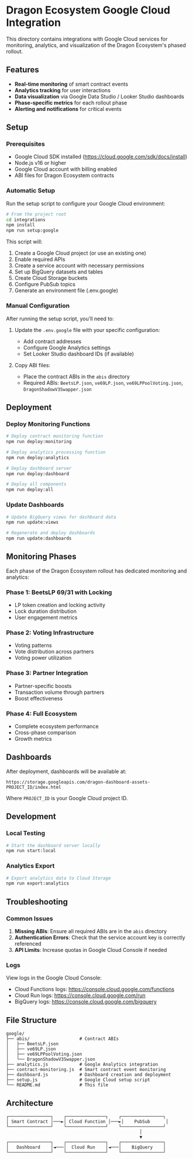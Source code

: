 # Dragon Ecosystem Google Cloud Integration

This directory contains integrations with Google Cloud services for monitoring, analytics, and visualization of the Dragon Ecosystem's phased rollout.

## Features

- **Real-time monitoring** of smart contract events
- **Analytics tracking** for user interactions
- **Data visualization** via Google Data Studio / Looker Studio dashboards
- **Phase-specific metrics** for each rollout phase
- **Alerting and notifications** for critical events

## Setup

### Prerequisites

- Google Cloud SDK installed (https://cloud.google.com/sdk/docs/install)
- Node.js v16 or higher
- Google Cloud account with billing enabled
- ABI files for Dragon Ecosystem contracts

### Automatic Setup

Run the setup script to configure your Google Cloud environment:

```bash
# From the project root
cd integrations
npm install
npm run setup:google
```

This script will:
1. Create a Google Cloud project (or use an existing one)
2. Enable required APIs
3. Create a service account with necessary permissions
4. Set up BigQuery datasets and tables
5. Create Cloud Storage buckets
6. Configure PubSub topics
7. Generate an environment file (.env.google)

### Manual Configuration

After running the setup script, you'll need to:

1. Update the `.env.google` file with your specific configuration:
   - Add contract addresses
   - Configure Google Analytics settings
   - Set Looker Studio dashboard IDs (if available)

2. Copy ABI files:
   - Place the contract ABIs in the `abis` directory
   - Required ABIs: `BeetsLP.json`, `ve69LP.json`, `ve69LPPoolVoting.json`, `DragonShadowV3Swapper.json`

## Deployment

### Deploy Monitoring Functions

```bash
# Deploy contract monitoring function
npm run deploy:monitoring

# Deploy analytics processing function
npm run deploy:analytics

# Deploy dashboard server
npm run deploy:dashboard

# Deploy all components
npm run deploy:all
```

### Update Dashboards

```bash
# Update BigQuery views for dashboard data
npm run update:views

# Regenerate and deploy dashboards
npm run update:dashboards
```

## Monitoring Phases

Each phase of the Dragon Ecosystem rollout has dedicated monitoring and analytics:

### Phase 1: BeetsLP 69/31 with Locking

- LP token creation and locking activity
- Lock duration distribution
- User engagement metrics

### Phase 2: Voting Infrastructure

- Voting patterns
- Vote distribution across partners
- Voting power utilization

### Phase 3: Partner Integration

- Partner-specific boosts
- Transaction volume through partners
- Boost effectiveness

### Phase 4: Full Ecosystem

- Complete ecosystem performance
- Cross-phase comparison
- Growth metrics

## Dashboards

After deployment, dashboards will be available at:

```
https://storage.googleapis.com/dragon-dashboard-assets-PROJECT_ID/index.html
```

Where `PROJECT_ID` is your Google Cloud project ID.

## Development

### Local Testing

```bash
# Start the dashboard server locally
npm run start:local
```

### Analytics Export

```bash
# Export analytics data to Cloud Storage
npm run export:analytics
```

## Troubleshooting

### Common Issues

1. **Missing ABIs**: Ensure all required ABIs are in the `abis` directory
2. **Authentication Errors**: Check that the service account key is correctly referenced
3. **API Limits**: Increase quotas in Google Cloud Console if needed

### Logs

View logs in the Google Cloud Console:
- Cloud Functions logs: https://console.cloud.google.com/functions
- Cloud Run logs: https://console.cloud.google.com/run
- BigQuery logs: https://console.cloud.google.com/bigquery

## File Structure

```
google/
├── abis/                   # Contract ABIs
│   ├── BeetsLP.json
│   ├── ve69LP.json
│   ├── ve69LPPoolVoting.json
│   └── DragonShadowV3Swapper.json
├── analytics.js            # Google Analytics integration
├── contract-monitoring.js  # Smart contract event monitoring
├── dashboard.js            # Dashboard creation and deployment
├── setup.js                # Google Cloud setup script
└── README.md               # This file
```

## Architecture

```
┌────────────────┐    ┌───────────────┐    ┌────────────────┐
│ Smart Contract │───►│ Cloud Function │───►│    PubSub      │
└────────────────┘    └───────────────┘    └────────────────┘
                                                   │
                                                   ▼
┌────────────────┐    ┌───────────────┐    ┌────────────────┐
│   Dashboard    │◄───│  Cloud Run    │◄───│    BigQuery    │
└────────────────┘    └───────────────┘    └────────────────┘
``` 